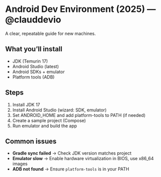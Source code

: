 # Android Dev Environment (2025) — @clauddevio

A clear, repeatable guide for new machines.

## What you’ll install
- JDK (Temurin 17)
- Android Studio (latest)
- Android SDKs + emulator
- Platform tools (ADB)

## Steps
1. Install JDK 17
2. Install Android Studio (wizard: SDK, emulator)
3. Set ANDROID_HOME and add platform-tools to PATH (if needed)
4. Create a sample project (Compose)
5. Run emulator and build the app

## Common issues
- **Gradle sync failed** → Check JDK version matches project
- **Emulator slow** → Enable hardware virtualization in BIOS, use x86_64 images
- **ADB not found** → Ensure `platform-tools` is in your PATH
